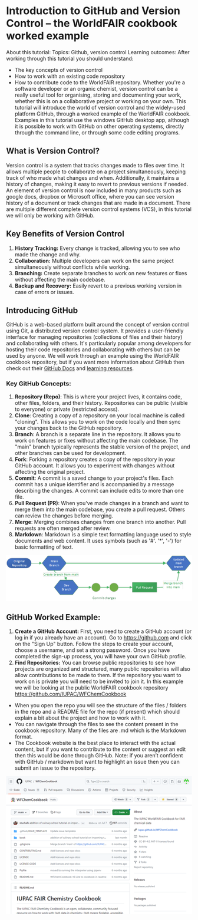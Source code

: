 # Introduction to GitHub and Version Control – the WorldFAIR cookbook worked example

About this tutorial:
Topics: Github, version control
Learning outcomes: After working through this tutorial you should understand:
-	The key concepts of version control
-	How to work with an existing code repository
-	How to contribute code to the WorldFAIR repository. 
Whether you're a software developer or an organic chemist, version control can be a really useful tool for organising, storing and documenting your work, whether this is on a collaborative project or working on your own. This tutorial will introduce the world of version control and the widely-used platform GitHub, through a worked example of the WorldFAIR cookbook. 
Examples in this tutorial use the windows GitHub desktop app, although it is possible to work with GitHub on other operating systems, directly through the command line, or through some code editing programs. 

## What is Version Control?
Version control is a system that tracks changes made to files over time. It allows multiple people to collaborate on a project simultaneously, keeping track of who made what changes and when. Additionally, it maintains a history of changes, making it easy to revert to previous versions if needed. An element of version control is now included in many products such as google docs, dropbox or Microsoft office, where you can see version history of a document or track changes that are made in a document. There are multiple different complete version control systems (VCS), in this tutorial we will only be working with GitHub.

## Key Benefits of Version Control
1.	**History Tracking:** Every change is tracked, allowing you to see who made the change and why.
2.	**Collaboration:** Multiple developers can work on the same project simultaneously without conflicts while working. 
3.	**Branching:** Create separate branches to work on new features or fixes without affecting the main codebase.
4.	**Backup and Recovery:** Easily revert to a previous working version in case of errors or issues.

## Introducing GitHub
GitHub is a web-based platform built around the concept of version control using Git, a distributed version control system. It provides a user-friendly interface for managing repositories (collections of files and their history) and collaborating with others. It's particularly popular among developers for hosting their code repositories and collaborating with others but can be used by anyone. We will work through an example using the WorldFAIR cookbook repository, but if you want more information about GitHub then check out their [GitHub Docs](https://docs.github.com/en) and [learning resources](https://docs.github.com/en/get-started/quickstart/git-and-github-learning-resources).

### Key GitHub Concepts:
1.	**Repository (Repo)**: This is where your project lives, it contains code, other files, folders, and their history. Repositories can be public (visible to everyone) or private (restricted access).
2.	**Clone**: Creating a copy of a repository on your local machine is called "cloning". This allows you to work on the code locally and then sync your changes back to the GitHub repository.
3.	**Branch**: A branch is a separate line in the repository. It allows you to work on features or fixes without affecting the main codebase. The "main" branch typically represents the stable version of the project, and other branches can be used for development.
4.	**Fork**: Forking a repository creates a copy of the repository in your GitHub account. It allows you to experiment with changes without affecting the original project.
5.	**Commit**: A commit is a saved change to your project's files. Each commit has a unique identifier and is accompanied by a message describing the changes. A commit can include edits to more than one file. 
6.	**Pull Request (PR)**: When you've made changes in a branch and want to merge them into the main codebase, you create a pull request. Others can review the changes before merging.
7.	**Merge**: Merging combines changes from one branch into another. Pull requests are often merged after review.
8.	**Markdown**: Markdown is a simple text formatting language used to style documents and web content. It uses symbols (such as '#'. '*', '-') for basic formatting of text. 

![A GitHub flow diagram showing the process of making a branch from a repoistory](/book/images/github-flow.png)

## GitHub Worked Example:
1.	**Create a GitHub Account:** 
First, you need to create a GitHub account (or log in if you already have an account). Go to https://github.com and click on the "Sign Up" button. Follow the steps to create your account, choose a username, and set a strong password. Once you have completed the sign-up process, you will have your own GitHub profile.
2.	**Find Repositories:** You can browse public repositories to see how projects are organized and structured, many public repositories will also allow contributions to be made to them. If the repository you want to work on is private you will need to be invited to join it. In this example we will be looking at the public WorldFAIR cookbook repository https://github.com/IUPAC/WFChemCookbook
-	When you open the repo you will see the structure of the files / folders in the repo and a README file for the repo (if present) which should explain a bit about the project and how to work with it. 
-	You can navigate through the files to see the content present in the cookbook repository. Many of the files are .md which is the Markdown format. 
-	The Cookbook website is the best place to interact with the actual content, but if you want to contribute to the content or suggest an edit then this would be done through GitHub. Note: if you aren’t confident with GitHub / markdown but want to highlight an issue then you can submit an issue to the repository. 

![A screenshot of the WFChemCookbook GitHub repository](../images/github-repo.png)

